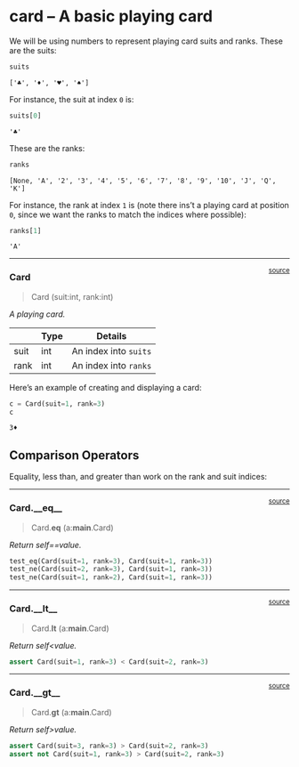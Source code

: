 # card – A basic playing card


<!-- WARNING: THIS FILE WAS AUTOGENERATED! DO NOT EDIT! -->

We will be using numbers to represent playing card suits and ranks.
These are the suits:

``` python
suits
```

    ['♣', '♦', '♥', '♠']

For instance, the suit at index `0` is:

``` python
suits[0]
```

    '♣'

These are the ranks:

``` python
ranks
```

    [None, 'A', '2', '3', '4', '5', '6', '7', '8', '9', '10', 'J', 'Q', 'K']

For instance, the rank at index `1` is (note there ins’t a playing card
at position `0`, since we want the ranks to match the indices where
possible):

``` python
ranks[1]
```

    'A'

------------------------------------------------------------------------

<a
href="https://github.com/dgwyer/nbdev_cards/blob/main/nbdev_cards/card.py#L16"
target="_blank" style="float:right; font-size:smaller">source</a>

### Card

>  Card (suit:int, rank:int)

*A playing card.*

<table>
<thead>
<tr>
<th></th>
<th><strong>Type</strong></th>
<th><strong>Details</strong></th>
</tr>
</thead>
<tbody>
<tr>
<td>suit</td>
<td>int</td>
<td>An index into <code>suits</code></td>
</tr>
<tr>
<td>rank</td>
<td>int</td>
<td>An index into <code>ranks</code></td>
</tr>
</tbody>
</table>

Here’s an example of creating and displaying a card:

``` python
c = Card(suit=1, rank=3)
c
```

    3♦

## Comparison Operators

Equality, less than, and greater than work on the rank and suit indices:

------------------------------------------------------------------------

<a
href="https://github.com/dgwyer/nbdev_cards/blob/main/nbdev_cards/card.py#L27"
target="_blank" style="float:right; font-size:smaller">source</a>

### Card.\_\_eq\_\_

>  Card.__eq__ (a:__main__.Card)

*Return self==value.*

``` python
test_eq(Card(suit=1, rank=3), Card(suit=1, rank=3))
test_ne(Card(suit=2, rank=3), Card(suit=1, rank=3))
test_ne(Card(suit=1, rank=2), Card(suit=1, rank=3))
```

------------------------------------------------------------------------

<a
href="https://github.com/dgwyer/nbdev_cards/blob/main/nbdev_cards/card.py#L31"
target="_blank" style="float:right; font-size:smaller">source</a>

### Card.\_\_lt\_\_

>  Card.__lt__ (a:__main__.Card)

*Return self\<value.*

``` python
assert Card(suit=1, rank=3) < Card(suit=2, rank=3)
```

------------------------------------------------------------------------

<a
href="https://github.com/dgwyer/nbdev_cards/blob/main/nbdev_cards/card.py#L35"
target="_blank" style="float:right; font-size:smaller">source</a>

### Card.\_\_gt\_\_

>  Card.__gt__ (a:__main__.Card)

*Return self\>value.*

``` python
assert Card(suit=3, rank=3) > Card(suit=2, rank=3)
assert not Card(suit=1, rank=3) > Card(suit=2, rank=3)
```
